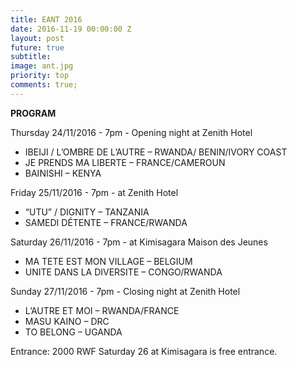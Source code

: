 ```yaml
---
title: EANT 2016
date: 2016-11-19 00:00:00 Z
layout: post
future: true
subtitle: 
image: ant.jpg
priority: top
comments: true;
---
```


<strong>PROGRAM</strong>

Thursday 24/11/2016 - 7pm - Opening night at Zenith Hotel
- IBEIJI / L’OMBRE DE L’AUTRE – RWANDA/ BENIN/IVORY COAST
- JE PRENDS MA LIBERTE – FRANCE/CAMEROUN
- BAINISHI – KENYA

Friday 25/11/2016 - 7pm - at Zenith Hotel
- “UTU” / DIGNITY – TANZANIA
- SAMEDI DÉTENTE – FRANCE/RWANDA

Saturday 26/11/2016 - 7pm - at Kimisagara Maison des Jeunes
- MA TETE EST MON VILLAGE – BELGIUM
- UNITE DANS LA DIVERSITE – CONGO/RWANDA

Sunday 27/11/2016 - 7pm - Closing night at Zenith Hotel
- L’AUTRE ET MOI – RWANDA/FRANCE
- MASU KAINO – DRC
- TO BELONG – UGANDA

Entrance: 2000 RWF
Saturday 26 at Kimisagara is free entrance.